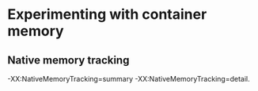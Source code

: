 # Experimenting with container memory

## Native memory tracking

-XX:NativeMemoryTracking=summary 
-XX:NativeMemoryTracking=detail.



